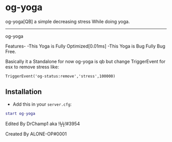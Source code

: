 # og-yoga
og-yoga[QB] a simple decreasing stress While doing yoga.

-------------------------------------------------------------------------------------------------------------------

og-yoga

Features-
-This Yoga is Fully Optimized[0.01ms]
-This Yoga is Bug Fully Bug Free.


Basically it a Standalone for now og-yoga is qb but change TriggerEvent for esx to remove stress like:

```TriggerEvent('og-status:remove','stress',100000) ```


## Installation
- Add this in your `server.cfg`:

```lua
start og-yoga
```

Edited By DrChamp1 aka !ϟϟ!#3954

Created By ALONE-OP#0001
